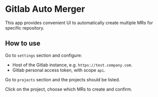 # Gitlab Auto Merger

This app provides convenient UI to automatically create multiple MRs for specific repository.

## How to use

Go to `settings` section and configure:
- Host of the Gitlab instance, e.g. `https://test.company.com`.
- Gitlab personal access token, with scope `api`.

Go to `projects` section and the projects should be listed.

Click on the project, choose which MRs to create and confirm.
